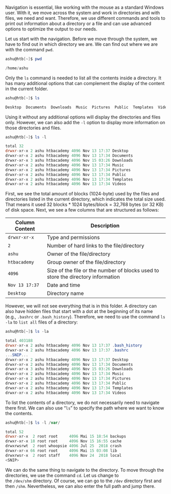 Navigation is essential, like working with the mouse as a standard Windows user. With it, we move across the system and work in directories and with files, we need and want. Therefore, we use different commands and tools to print out information about a directory or a file and can use advanced options to optimize the output to our needs.

Let us start with the navigation. Before we move through the system, we have to find out in which directory we are. We can find out where we are with the command `pwd`.

```powershell
ashu@htb[~]$ pwd

/home/ashu
```

Only the `ls` command is needed to list all the contents inside a directory. It has many additional options that can complement the display of the content in the current folder.

```powershell
ashu@htb[~]$ ls

Desktop  Documents  Downloads  Music  Pictures  Public  Templates  Videos
```

Using it without any additional options will display the directories and files only. However, we can also add the `-l` option to display more information on those directories and files.

```powershell
ashu@htb[~]$ ls -l

total 32
drwxr-xr-x 2 ashu htbacademy 4096 Nov 13 17:37 Desktop
drwxr-xr-x 2 ashu htbacademy 4096 Nov 13 17:34 Documents
drwxr-xr-x 3 ashu htbacademy 4096 Nov 15 03:26 Downloads
drwxr-xr-x 2 ashu htbacademy 4096 Nov 13 17:34 Music
drwxr-xr-x 2 ashu htbacademy 4096 Nov 13 17:34 Pictures
drwxr-xr-x 2 ashu htbacademy 4096 Nov 13 17:34 Public
drwxr-xr-x 2 ashu htbacademy 4096 Nov 13 17:34 Templates
drwxr-xr-x 2 ashu htbacademy 4096 Nov 13 17:34 Videos
```

First, we see the total amount of blocks (1024-byte) used by the files and directories listed in the current directory, which indicates the total size used. That means it used 32 blocks * 1024 bytes/block = 32,768 bytes (or 32 KB) of disk space. Next, we see a few columns that are structured as follows:

| **Column Content** | **Description**                                                                  |
| ------------------ | -------------------------------------------------------------------------------- |
| `drwxr-xr-x`       | Type and permissions                                                             |
| `2`                | Number of hard links to the file/directory                                       |
| `ashu`             | Owner of the file/directory                                                      |
| `htbacademy`       | Group owner of the file/directory                                                |
| `4096`             | Size of the file or the number of blocks used to store the directory information |
| `Nov 13 17:37`     | Date and time                                                                    |
| `Desktop`          | Directory name                                                                   |
However, we will not see everything that is in this folder. A directory can also have hidden files that start with a dot at the beginning of its name (e.g., `.bashrc` or `.bash_history`). Therefore, we need to use the command `ls -la` to `list all` files of a directory:

```powershell
ashu@htb[~]$ ls -la

total 403188
drwxr-xr-x 2 ashu htbacademy 4096 Nov 13 17:37 .bash_history
drwxr-xr-x 2 ashu htbacademy 4096 Nov 13 17:37 .bashrc
...SNIP...
drwxr-xr-x 2 ashu htbacademy 4096 Nov 13 17:37 Desktop
drwxr-xr-x 2 ashu htbacademy 4096 Nov 13 17:34 Documents
drwxr-xr-x 3 ashu htbacademy 4096 Nov 15 03:26 Downloads
drwxr-xr-x 2 ashu htbacademy 4096 Nov 13 17:34 Music
drwxr-xr-x 2 ashu htbacademy 4096 Nov 13 17:34 Pictures
drwxr-xr-x 2 ashu htbacademy 4096 Nov 13 17:34 Public
drwxr-xr-x 2 ashu htbacademy 4096 Nov 13 17:34 Templates
drwxr-xr-x 2 ashu htbacademy 4096 Nov 13 17:34 Videos
```

To list the contents of a directory, we do not necessarily need to navigate there first. We can also use “`ls`” to specify the path where we want to know the contents.

```powershell
ashu@htb[~]$ ls -l /var/

total 52
drwxr-xr-x  2 root root     4096 Mai 15 18:54 backups
drwxr-xr-x 18 root root     4096 Nov 15 16:55 cache
drwxrwsrwt  2 root whoopsie 4096 Jul 25  2018 crash
drwxr-xr-x 66 root root     4096 Mai 15 03:08 lib
drwxrwsr-x  2 root staff    4096 Nov 24  2018 local
<SNIP>
```

We can do the same thing to navigate to the directory. To move through the directories, we use the command `cd`. Let us change to the `/dev/shm` directory. Of course, we can go to the `/dev` directory first and then `/shm`. Nevertheless, we can also enter the full path and jump there.